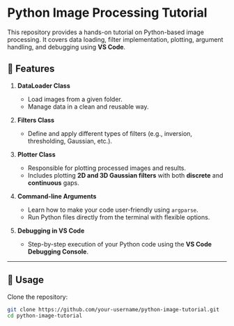 # Python Image Processing Tutorial  

This repository provides a hands-on tutorial on Python-based image processing. It covers data loading, filter implementation, plotting, argument handling, and debugging using **VS Code**.  

## 📌 Features  

1. **DataLoader Class**  
   - Load images from a given folder.  
   - Manage data in a clean and reusable way.  

2. **Filters Class**  
   - Define and apply different types of filters (e.g., inversion, thresholding, Gaussian, etc.).  

3. **Plotter Class**  
   - Responsible for plotting processed images and results.  
   - Includes plotting **2D and 3D Gaussian filters** with both **discrete** and **continuous** gaps.  

4. **Command-line Arguments**  
   - Learn how to make your code user-friendly using `argparse`.  
   - Run Python files directly from the terminal with flexible options.  

5. **Debugging in VS Code**  
   - Step-by-step execution of your Python code using the **VS Code Debugging Console**.  

---

## 🚀 Usage  

Clone the repository:  

```bash
git clone https://github.com/your-username/python-image-tutorial.git
cd python-image-tutorial
